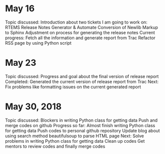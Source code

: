 # May 16
  Topic discussed:
    Introduction about two tickets I am going to work on: RTEMS Release Notes Generator & Automate Conversion of Newlib Markup to Sphinx
    Adjustment on process for generating the release notes
  Current progress:
    Fetch all the information and generate report from Trac
    Refactor RSS page by using Python script
# May 23
  Topic discussed:
    Progress and goal about the final version of release report
  Completed:
    Generated the current version of release report from Trac
  Next:
    Fix problems like formatting issues on the current generated report
# May 30, 2018
  Topic discussed:
    Blockers in writing Python class for getting data
    Push and merge codes on github
  Progress so far:
    Almost finish writing Python class for getting data
    Push codes to personal github repository
    Update blog about using search method beautifulsoup to parse HTML page
  Next:
    Solve problems in writing Python class for getting data
    Clean up codes
    Get mentors to review codes and finally merge codes
